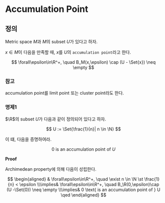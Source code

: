 # Accumulation Point
## 정의
Metric space $M$과 $M$의 subset $U$가 있다고 하자.

$x \in M$이 다음을 만족할 때, $x$를 $U$의 `accumulation point`라고 한다.

$$ \forall\epsilon\in\R^+, \quad B_M(x,\epsilon) \cap (U - \Set{x}) \neq \empty $$

### 참고
accumulation point를 limit point 또는 cluster point라도 한다.

### 명제1
$\R$의 subset $U$가 다음과 같이 정의되어 있다고 하자.

$$ U := \Set{\frac{1}{n}| n \in \N} $$

이 떄, 다음을 증명하여라.

$$ 0 \text{ is an accumulation point of } U $$

**Proof**

Archimedean property에 의해 다음이 성립한다.

$$ \begin{aligned} & \forall\epsilon\in\R^+, \quad \exist n \in \N \st \frac{1}{n} < \epsilon \\\implies& \forall\epsilon\in\R^+, \quad B_\R(0,\epsilon)\cap (U -\Set{0}) \neq \empty \\\implies& 0 \text{ is an accumulation point of } U \qed \end{aligned} $$